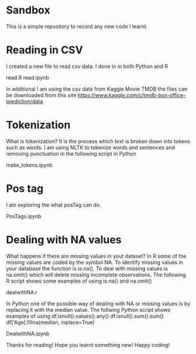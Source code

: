 # Sandbox
This is a simple repository to record any new code I learnt.

# Reading in CSV
I created a new file to read csv data.
I done in in both Python and R

read.R
read.ipynb

In additional I am using the csv data from Kaggle Movie TMDB
the files can be downloaded from this site 
https://www.kaggle.com/c/tmdb-box-office-prediction/data

# Tokenization

What is tokenization? It is the process which text is broken down into tokens such as words. I am using NLTK to tokenize words and sentences and removing punctuation in the following script in Python

make_tokens.ipynb

# Pos tag
I am exploring the what posTag can do.


PosTags.ipynb

# Dealing with NA values

What happens if there are missing values in yout dataset? In R some of the missing values are coded by the symbol NA. To identify missing values in your database the function is is.na(). To deal with missing values is na.omit() which will delete missing incomplete observations. The following R script shows some examples of using is.na() and na.omit()


dealwithNA.r

In Python one of the possible way of dealing with NA or missing values is by replacing it with the median value. The follwing Python script shows examples of using 
df.isnull().values().any()
df.isnull().sum().sum()
df['Age].fillna(median, inplace=True)

DealwithNA.ipynb

Thanks for reading! Hope you learnt something new! Happy coding!




